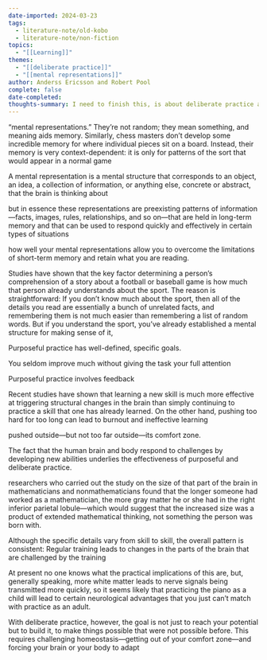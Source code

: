 ```yaml
---
date-imported: 2024-03-23
tags:
  - literature-note/old-kobo
  - literature-note/non-fiction
topics:
  - "[[Learning]]"
themes:
  - "[[deliberate practice]]"
  - "[[mental representations]]"
author: Anderss Ericsson and Robert Pool
complete: false
date-completed: 
thoughts-summary: I need to finish this, is about deliberate practice and learning
---
```


“mental representations.” They’re not random; they mean something, and meaning aids memory. Similarly, chess masters don’t develop some incredible memory for where individual pieces sit on a board. Instead, their memory is very context-dependent: it is only for patterns of the sort that would appear in a normal game

 A mental representation is a mental structure that corresponds to an object, an idea, a collection of information, or anything else, concrete or abstract, that the brain is thinking about

but in essence these representations are preexisting patterns of information—facts, images, rules, relationships, and so on—that are held in long-term memory and that can be used to respond quickly and effectively in certain types of situations

how well your mental representations allow you to overcome the limitations of short-term memory and retain what you are reading.


Studies have shown that the key factor determining a person’s comprehension of a story about a football or baseball game is how much that person already understands about the sport.
The reason is straightforward: If you don’t know much about the sport, then all of the details you read are essentially a bunch of unrelated facts, and remembering them is not much easier than remembering a list of random words. But if you understand the sport, you’ve already established a mental structure for making sense of it,

Purposeful practice has well-defined, specific goals.

You seldom improve much without giving the task your full attention

Purposeful practice involves feedback

Recent studies have shown that learning a new skill is much more effective at triggering structural changes in the brain than simply continuing to practice a skill that one has already learned. On the other hand, pushing too hard for too long can lead to burnout and ineffective learning

pushed outside—but not too far outside—its comfort zone.
 


The fact that the human brain and body respond to challenges by developing new abilities underlies the effectiveness of purposeful and deliberate practice.

researchers who carried out the study on the size of that part of the brain in mathematicians and nonmathematicians found that the longer someone had worked as a mathematician, the more gray matter he or she had in the right inferior parietal lobule—which would suggest that the increased size was a product of extended mathematical thinking, not something the person was born with.


Although the specific details vary from skill to skill, the overall pattern is consistent: Regular training leads to changes in the parts of the brain that are challenged by the training

At present no one knows what the practical implications of this are, but, generally speaking, more white matter leads to nerve signals being transmitted more quickly, so it seems likely that practicing the piano as a child will lead to certain neurological advantages that you just can’t match with practice as an adult.

With deliberate practice, however, the goal is not just to reach your potential but to build it, to make things possible that were not possible before. This requires challenging homeostasis—getting out of your comfort zone—and forcing your brain or your body to adapt